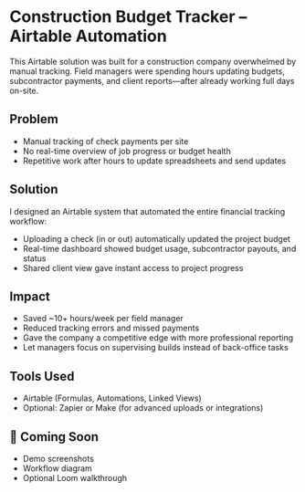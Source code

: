 # Construction Budget Tracker – Airtable Automation

This Airtable solution was built for a construction company overwhelmed by manual tracking. Field managers were spending hours updating budgets, subcontractor payments, and client reports—after already working full days on-site.

## Problem
- Manual tracking of check payments per site
- No real-time overview of job progress or budget health
- Repetitive work after hours to update spreadsheets and send updates

## Solution
I designed an Airtable system that automated the entire financial tracking workflow:
- Uploading a check (in or out) automatically updated the project budget
- Real-time dashboard showed budget usage, subcontractor payouts, and status
- Shared client view gave instant access to project progress

## Impact
- Saved ~10+ hours/week per field manager
- Reduced tracking errors and missed payments
- Gave the company a competitive edge with more professional reporting
- Let managers focus on supervising builds instead of back-office tasks

## Tools Used
- Airtable (Formulas, Automations, Linked Views)
- Optional: Zapier or Make (for advanced uploads or integrations)

## 📎 Coming Soon
- Demo screenshots
- Workflow diagram
- Optional Loom walkthrough
